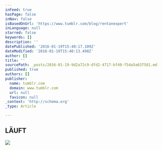 ```yaml
---
inFeed: true
hasPage: false
inNav: false
isBasedOnUrl: 'https://www.tumblr.com/blog/rentanexpert'
inLanguage: null
starred: false
keywords: []
description: ''
datePublished: '2016-01-19T15:40:17.109Z'
dateModified: '2016-01-19T15:40:13.498Z'
author: []
title: ''
sourcePath: _posts/2016-01-19-9d2a72c9-dfd2-4717-bf40-f54a5a637581.md
published: true
authors: []
publisher:
  name: tumblr.com
  domain: www.tumblr.com
  url: null
  favicon: null
_context: 'http://schema.org'
_type: Article

---
```

## **LÄUFT**
![](https://s3-us-west-2.amazonaws.com/the-grid-img/p/f71dadbef5debc1e557f22622f5d53dff0dfeedb.gif)